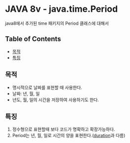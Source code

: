 # JAVA 8v - java.time.Period

java8에서 추가된 time 패키지의 Period 클래스에 대해서

## Table of Contents

- [목적](#목적)
- [특징](#특징)


## 목적
- 명시적으로 날짜를 표현할 때 사용한다.
- 날짜: 년, 월, 일
- 년도, 월, 일의 시간을 저장하여 사용하기도 한다.


## 특징
1. 정수형으로 표현할때 보다 코드가 명확하고 확장가능하다.
2. Period는 년, 월, 일로 시간의 양을 표현한다.([duration](https://github.com/Eechul/java_note/tree/main/src/main/java/org/example/java8/time/duration)과 다름)

